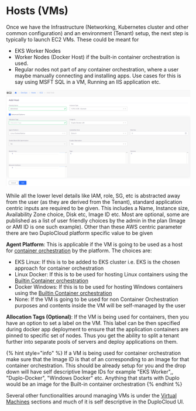 # Hosts (VMs)

Once we have the Infrastructure (Networking, Kubernetes cluster and other common configuration) and an environment (Tenant) setup, the next step is typically to launch EC2 VMs. These could be meant for

* EKS Worker Nodes
* Worker Nodes (Docker Host) if the built-in container orchestration is used.
* Regular nodes not part of any container orchestration, where a user maybe manually connecting and installing apps. Use cases for this is say using MSFT SQL in a VM, Running an IIS application etc.

![](<../../.gitbook/assets/image (17).png>)

While all the lower level details like IAM, role, SG, etc is abstracted away from the user (as they are derived from the Tenant), standard application centric inputs are required to be given. This includes a Name, Instance size, Availability Zone choice, Disk etc, Image ID etc. Most are optional, some are published as a list of user friendly choices by the admin in the plan (Image or AMI ID is one such example). Other than these AWS centric parameter there are two DuploCloud platform specific value to be given

**Agent Platform**: This is applicable if the VM is going to be used as a host for [container orchestration](../container-orchestration.md) by the platform. The choices are:

* EKS Linux: If this is to be added to EKS cluster i.e. EKS is the chosen approach for container orchestration
* Linux Docker: If this is to be used for hosting Linux containers using the [Builtin Container orchestration](../container-orchestration.md)      &#x20;
* Docker Windows: If this is to be used for hosting Windows containers using the [Builtin Container orchestration](../container-orchestration.md)
* None: If the VM is going to be used for non Container Orchestration purposes and contents inside the VM will be self-managed by the user

**Allocation Tags (Optional)**: If the VM is being used for containers, then you have an option to set a label on the VM. This label can be then specified during docker app deployment to ensure that the application containers are pinned to specific set of nodes. Thus you get the ability to split a tenant further into separate pools of servers and deploy applications on them.&#x20;

{% hint style="info" %}
If a VM is being used for container orchestration make sure that the Image ID is that of an corresponding to an Image for that container orchestration. This should be already setup for you and the drop down will have self descriptive Image IDs for example "EKS Worker",, "Duplo-Docker", "Windows Docker" etc. Anything that starts with Duplo would be an image for the Built-in container orchestration &#x20;
{% endhint %}

Several other functionalities around managing VMs is under the [Virtual Machines](../aws-services/virtual-machines/) sections and much of it is self descriptive in the DuploCloud UI.
